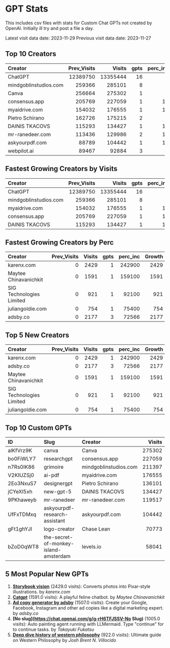 # GPT Stats
This includes csv files with stats for Custom Chat GPTs not created by OpenAI.
Initially ill try and post a file a day.

Latest visit data date: 2023-11-29
Previous visit data date: 2023-11-27

## Top 10 Creators

| Creator               |   Prev_Visits |   Visits |   gpts |   perc_inc |
|:----------------------|--------------:|---------:|-------:|-----------:|
| ChatGPT               |      12389750 | 13355444 |     16 |          7 |
| mindgoblinstudios.com |        259366 |   285101 |      8 |          9 |
| Canva                 |        256664 |   275302 |      1 |          7 |
| consensus.app         |        205769 |   227059 |      1 |         10 |
| myaidrive.com         |        154032 |   176555 |      1 |         14 |
| Pietro Schirano       |        162726 |   175215 |      2 |          7 |
| DAINIS TKACOVS        |        115293 |   134427 |      1 |         16 |
| mr-ranedeer.com       |        113436 |   129986 |      2 |         14 |
| askyourpdf.com        |         88789 |   104442 |      1 |         17 |
| webpilot.ai           |         89467 |    92884 |      3 |          3 |

## Fastest Growing Creators by Visits

| Creator               |   Prev_Visits |   Visits |   gpts |   perc_inc |   Growth |
|:----------------------|--------------:|---------:|-------:|-----------:|---------:|
| ChatGPT               |      12389750 | 13355444 |     16 |          7 |   965694 |
| mindgoblinstudios.com |        259366 |   285101 |      8 |          9 |    25735 |
| myaidrive.com         |        154032 |   176555 |      1 |         14 |    22523 |
| consensus.app         |        205769 |   227059 |      1 |         10 |    21290 |
| DAINIS TKACOVS        |        115293 |   134427 |      1 |         16 |    19134 |

## Fastest Growing Creators by Perc

| Creator                  |   Prev_Visits |   Visits |   gpts |   perc_inc |   Growth |
|:-------------------------|--------------:|---------:|-------:|-----------:|---------:|
| karenx.com               |             0 |     2429 |      1 |     242900 |     2429 |
| Maytee Chinavanichkit    |             0 |     1591 |      1 |     159100 |     1591 |
| SIG Technologies Limited |             0 |      921 |      1 |      92100 |      921 |
| juliangoldie.com         |             0 |      754 |      1 |      75400 |      754 |
| adsby.co                 |             0 |     2177 |      3 |      72566 |     2177 |

## Top 5 New Creators

| Creator                  |   Prev_Visits |   Visits |   gpts |   perc_inc |   Growth |
|:-------------------------|--------------:|---------:|-------:|-----------:|---------:|
| karenx.com               |             0 |     2429 |      1 |     242900 |     2429 |
| adsby.co                 |             0 |     2177 |      3 |      72566 |     2177 |
| Maytee Chinavanichkit    |             0 |     1591 |      1 |     159100 |     1591 |
| SIG Technologies Limited |             0 |      921 |      1 |      92100 |      921 |
| juliangoldie.com         |             0 |      754 |      1 |      75400 |      754 |

## Top 10 Custom GPTs

| ID        | Slug                                  | Creator               |   Visits |
|:----------|:--------------------------------------|:----------------------|---------:|
| alKfVrz9K | canva                                 | Canva                 |   275302 |
| bo0FiWLY7 | researchgpt                           | consensus.app         |   227059 |
| n7Rs0IK86 | grimoire                              | mindgoblinstudios.com |   211397 |
| V2KIUZSj0 | ai-pdf                                | myaidrive.com         |   176555 |
| 2Eo3NxuS7 | designergpt                           | Pietro Schirano       |   136101 |
| jCYeXl5xh | new-gpt-5                             | DAINIS TKACOVS        |   134427 |
| 9PKhaweyb | mr-ranedeer                           | mr-ranedeer.com       |   119517 |
| UfFxTDMxq | askyourpdf-research-assistant         | askyourpdf.com        |   104442 |
| gFt1ghYJl | logo-creator                          | Chase Lean            |    70773 |
| bZoD0qWT8 | the-secret-of-monkey-island-amsterdam | levels.io             |    58041 |

## 5 Most Popular New GPTs

1. **[Storybook vision](https://chat.openai.com/g/g-gFFsdkfMC-storybook-vision)** (2429.0 visits): Converts photos into Pixar-style illustrations. by _karenx.com_
2. **[Catgpt](https://chat.openai.com/g/g-ePemzqiIh-catgpt)** (1591.0 visits): A playful feline chatbot. by _Maytee Chinavanichkit_
3. **[Ad copy generator by adsby](https://chat.openai.com/g/g-OyxC8z1S1-ad-copy-generator-by-adsby)** (1507.0 visits): Create your Google, Facebook, Instagram and other ad copies like a digital marketing expert. by _adsby.co_
4. **[No slug](https://chat.openai.com/g/g-rH6TFJSSV-No Slug)** (1005.0 visits): Auto painting agent running with LLMermaid. Type "continue" for to continue tasks. by _Takayuki Fukatsu_
5. **[Deep dive history of western philosophy](https://chat.openai.com/g/g-pv7pyRYsy-deep-dive-history-of-western-philosophy)** (922.0 visits): Ultimate guide on Western Philosophy by _Josh Brent N. Villocido_